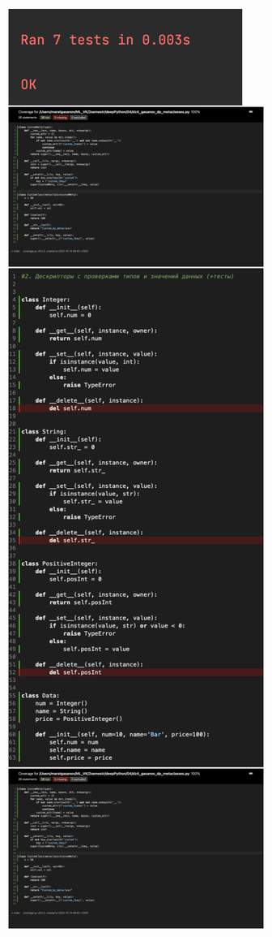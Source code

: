 ![test_image](test_images/test_passed.png)
![coverage_metaclasses](test_images/coverage_metaclasses.png)
![coverage_decriptor](test_images/coverage_descriptor.png)
![linters](test_images/linters.png)